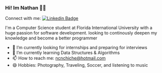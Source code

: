 ### Hi! Im Nathan 👨‍💻 

Connect with me:
[![Linkedin Badge](https://img.shields.io/badge/-LinkedIn-0e76a8?style=flat-square&logo=Linkedin&logoColor=white)](https://www.linkedin.com/in/nathan-chiche/)

I'm a Computer Science student at Florida International University with a huge passion for software development. looking to continously deepen my knowledge and become a better programmer

- 🔭 I’m currently looking for internships and preparing for interviews
- 🌱 I’m currently learning Data Structures & Algorithms
- 📫 How to reach me: [ncnchiche@hotmail.com](mailto:ncnchiche@hotmail.com)
- 😄 Hobbies: Photography, Traveling, Soccer, and listening to music





